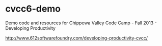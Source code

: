 cvcc6-demo
=================

Demo code and resources for Chippewa Valley Code Camp - Fall 2013 - Developing Productivity

http://www.612softwarefoundry.com/developing-productivity-cvcc/